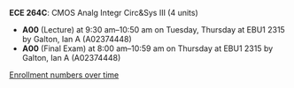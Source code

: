 **ECE 264C**: CMOS Analg Integr Circ&Sys III (4 units)

- **A00** (Lecture) at 9:30 am–10:50 am on Tuesday, Thursday at EBU1 2315 by Galton, Ian A (A02374448)
- **A00** (Final Exam) at 8:00 am–10:59 am on Thursday at EBU1 2315 by Galton, Ian A (A02374448)

[Enrollment numbers over time](./ECE264C.tsv)
